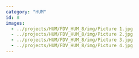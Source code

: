 ```yaml
---
category: "HUM"
id: 8
images:
  - ../projects/HUM/FDV_HUM_8/img/Picture 1.jpg
  - ../projects/HUM/FDV_HUM_8/img/Picture 2.jpg
  - ../projects/HUM/FDV_HUM_8/img/Picture 3.jpg
  - ../projects/HUM/FDV_HUM_8/img/Picture 4.jpg
---
```

